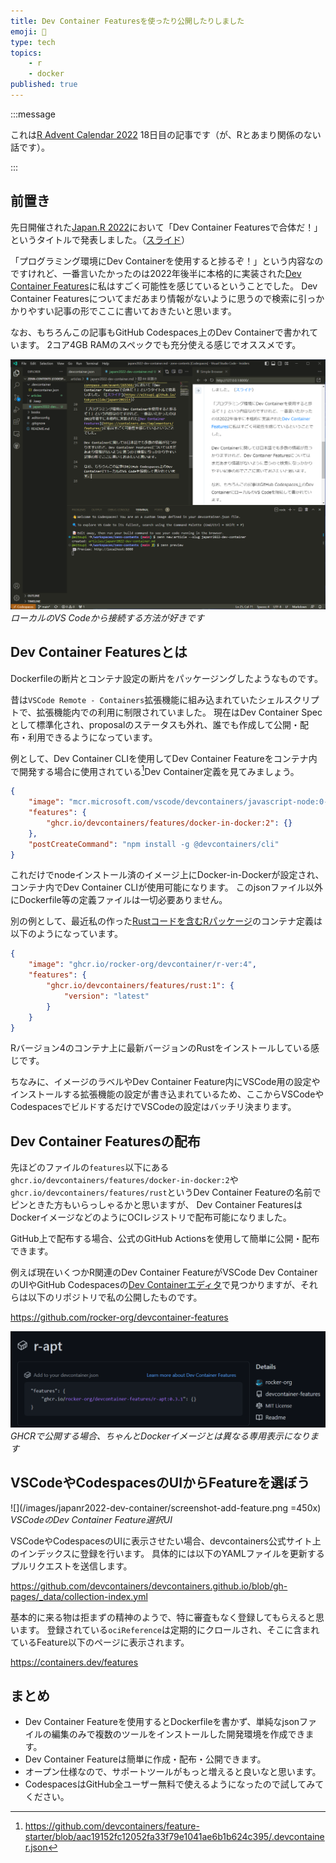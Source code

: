 ```yaml
---
title: Dev Container Featuresを使ったり公開したりしました
emoji: 🐳
type: tech
topics:
    - r
    - docker
published: true
---
```


:::message

これは[R Advent Calendar 2022](https://qiita.com/advent-calendar/2022/rlang) 18日目の記事です（が、Rとあまり関係のない話です）。

:::

## 前置き

先日開催された[Japan.R 2022](https://japanr.connpass.com/event/265366/)において「Dev Container Featuresで合体だ！」というタイトルで発表しました。（[スライド](https://eitsupi.github.io/tokyorslide/japanr2022lt)）

「プログラミング環境にDev Containerを使用すると捗るぞ！」という内容なのですけれど、一番言いたかったのは2022年後半に本格的に実装された[Dev Container Features](https://containers.dev/implementors/features/)に私はすごく可能性を感じているということでした。
Dev Container Featuresについてまだあまり情報がないように思うので検索に引っかかりやすい記事の形でここに書いておきたいと思います。

なお、もちろんこの記事もGitHub Codespaces上のDev Containerで書かれています。
2コア4GB RAMのスペックでも充分使える感じでオススメです。

![](/images/japanr2022-dev-container/screenshot-vscode.png)
*ローカルのVS Codeから接続する方法が好きです*

## Dev Container Featuresとは

Dockerfileの断片とコンテナ設定の断片をパッケージングしたようなものです。

昔は`VSCode Remote - Containers`拡張機能に組み込まれていたシェルスクリプトで、拡張機能内での利用に制限されていました。
現在はDev Container Specとして標準化され、proposalのステータスも外れ、誰でも作成して公開・配布・利用できるようになっています。

例として、Dev Container CLIを使用してDev Container Featureをコンテナ内で開発する場合に使用されている[^1]Dev Container定義を見てみましょう。

[^1]: https://github.com/devcontainers/feature-starter/blob/aac19152fc12052fa33f79e1041ae6b1b624c395/.devcontainer.json

```json:.devcontainer.json
{
    "image": "mcr.microsoft.com/vscode/devcontainers/javascript-node:0-18",
    "features": {
        "ghcr.io/devcontainers/features/docker-in-docker:2": {}
    },
    "postCreateCommand": "npm install -g @devcontainers/cli"
}
```

これだけでnodeインストール済のイメージ上にDocker-in-Dockerが設定され、コンテナ内でDev Container CLIが使用可能になります。
このjsonファイル以外にDockerfile等の定義ファイルは一切必要ありません。

別の例として、最近私の作った[Rustコードを含むRパッケージ](https://github.com/eitsupi/prqlr)のコンテナ定義は以下のようになっています。

```json:.devcontainer/devcontainer.json
{
    "image": "ghcr.io/rocker-org/devcontainer/r-ver:4",
    "features": {
        "ghcr.io/devcontainers/features/rust:1": {
            "version": "latest"
        }
    }
}
```

Rバージョン4のコンテナ上に最新バージョンのRustをインストールしている感じです。

ちなみに、イメージのラベルやDev Container Feature内にVSCode用の設定やインストールする拡張機能の設定が書き込まれているため、ここからVSCodeやCodespacesでビルドするだけでVSCodeの設定はバッチリ決まります。

## Dev Container Featuresの配布

先ほどのファイルの`features`以下にある`ghcr.io/devcontainers/features/docker-in-docker:2`や`ghcr.io/devcontainers/features/rust`というDev Container Featureの名前でピンときた方もいらっしゃるかと思いますが、
Dev Container FeaturesはDockerイメージなどのようにOCIレジストリで配布可能になりました。

GitHub上で配布する場合、公式のGitHub Actionsを使用して簡単に公開・配布できます。

例えば現在いくつかR関連のDev Container FeatureがVSCode Dev ContainerのUIやGitHub Codespacesの[Dev Containerエディタ](https://github.blog/changelog/2022-10-21-codespaces-configuration-with-the-dev-container-editor/)で見つかりますが、それらは以下のリポジトリで私の公開したものです。

https://github.com/rocker-org/devcontainer-features

![](/images/japanr2022-dev-container/screenshot-r-apt.png)
*GHCRで公開する場合、ちゃんとDockerイメージとは異なる専用表示になります*

## VSCodeやCodespacesのUIからFeatureを選ぼう

![](/images/japanr2022-dev-container/screenshot-add-feature.png =450x)
*VSCodeのDev Container Feature選択UI*

VSCodeやCodespacesのUIに表示させたい場合、devcontainers公式サイト上のインデックスに登録を行います。
具体的には以下のYAMLファイルを更新するプルリクエストを送信します。

https://github.com/devcontainers/devcontainers.github.io/blob/gh-pages/_data/collection-index.yml

基本的に来る物は拒まずの精神のようで、特に審査もなく登録してもらえると思います。
登録されている`ociReference`は定期的にクロールされ、そこに含まれているFeature以下のページに表示されます。

https://containers.dev/features

## まとめ

- Dev Container Featureを使用するとDockerfileを書かず、単純なjsonファイルの編集のみで複数のツールをインストールした開発環境を作成できます。
- Dev Container Featureは簡単に作成・配布・公開できます。
- オープン仕様なので、サポートツールがもっと増えると良いなと思います。
- CodespacesはGitHub全ユーザー無料で使えるようになったので試してみてください。

